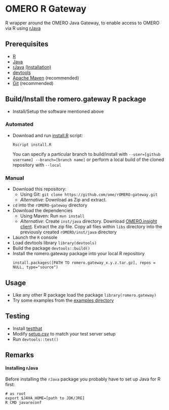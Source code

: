# OMERO R Gateway

R wrapper around the OMERO Java Gateway, to enable access to OMERO via R using [rJava](https://cran.r-project.org/web/packages/rJava/index.html)

## Prerequisites

* [R](https://www.r-project.org/)
* [Java](http://openjdk.java.net/)
* [rJava](https://cran.r-project.org/web/packages/rJava/index.html) [(Installation)](#Installing-rJava)
* [devtools](https://cran.r-project.org/web/packages/devtools/index.html)
* [Apache Maven](https://maven.apache.org/) (recommended)
* [Git](https://git-scm.com/) (recommended)

## Build/Install the romero.gateway R package
* Install/Setup the software mentioned above

### Automated

* Download and run [install.R](install.R) script:
  
  ```
  Rscript install.R
  ```
  
  You can specify a particular branch to build/install with `--user=[github username] --branch=[branch name]`
  or perform a local build of the cloned repository with `--local`

### Manual

* Download this repository: 
  * Using Git: ```git clone https://github.com/ome/rOMERO-gateway.git```
  * _Alternative_: Download as Zip and extract.
* ```cd``` into the ```rOMERO-gateway``` directory
* Download the dependencies
  * Using Maven: Run ```mvn install```
  * _Alternative_: Create ```inst/java``` directory. Download [OMERO.insight client](https://downloads.openmicroscopy.org/latest/omero/). Extract the zip file. Copy all files within ```libs``` directory into the previously created ```rOMERO/inst/java``` directory
* Launch the ```R``` console
* Load devtools library ```library(devtools)```
* Build the package ```devtools::build()```
* Install the romero.gateway package into your local R repository
  ```
  install.packages([PATH TO romero.gateway_x.y.z.tar.gz], repos = NULL, type="source")
  ```

## Usage
* Like any other R package load the package ```library(romero.gateway)```
* Try some examples from the [examples directory](examples)

## Testing 
* Install [testthat](https://cran.r-project.org/web/packages/testthat/index.html)
* Modify [setup.csv](tests/testthat/setup.csv) to match your test server setup
* Run ```devtools::test()```

## Remarks

#### Installing rJava
Before installing the `rJava` package you probably have to set up Java for R first:
```
# as root
export $JAVA_HOME=[path to JDK/JRE]
R CMD javareconf
```
